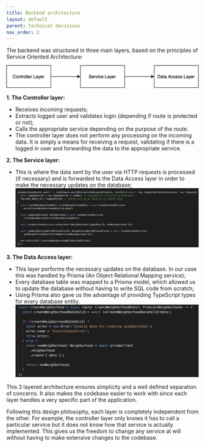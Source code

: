 ```yaml
---
title: Backend architecture
layout: default
parent: Technical decisions
nav_order: 2
---
```


The backend was structured in three main layers, based on the principles of Service Oriented Architecture:

![Service Architecture](../assets/images/service_architecture.png)

**1. The Controller layer:**

- Receives incoming requests;
- Extracts logged user and validates login (depending if route is protected or not);
- Calls the appropriate service depending on the purpose of the route.
- The controller layer does not perform any processing on the incoming data. It is simply a means for receiving a request, validating if there is a logged in user and forwarding the data to the appropriate service.

**2. The Service layer:**

- This is where the data sent by the user via HTTP requests is processed (if necessary) and is forwarded to the Data Access layer in order to make the necessary updates on the database;
  ![Service Layer](../assets/images/service_layer.png)

**3. The Data Access layer:**

- This layer performs the necessary updates on the database. In our case this was handled by Prisma (An Object Relational Mapping service);
- Every database table was mapped to a Prisma model, which allowed us to update the database without having to write SQL code from scratch;
- Using Prisma also gave us the advantage of providing TypeScript types for every database entity.
  ![Data Access Layer](../assets/images/data_layer.png)

This 3 layered architecture ensures simplicity and a well defined separation of concerns. It also makes the codebase easier to work with since each layer handles a very specific part of the application.

Following this design philosophy, each layer is completely independent from the other. For example, the controller layer only knows it has to call a particular service but it does not know how that service is actually implemented. This gives us the freedom to change any service at will without having to make extensive changes to the codebase.
